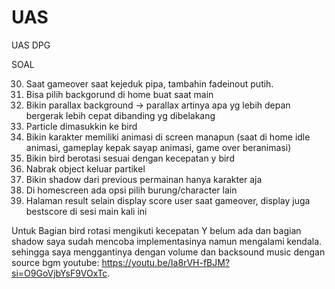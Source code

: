 # UAS
UAS DPG

SOAL

30. Saat gameover saat kejeduk pipa, tambahin fadeinout putih. 
5. Bisa pilih backgorund di home buat saat main
9. Bikin parallax background -> parallax artinya apa yg lebih depan bergerak lebih cepat dibanding yg dibelakang 
2. Particle dimasukkin ke bird 
20. Bikin karakter memiliki animasi di screen manapun (saat di home idle animasi, gameplay kepak sayap animasi, game over beranimasi) 
29. Bikin bird berotasi sesuai dengan kecepatan y bird 
15. Nabrak object keluar partikel 
3. Bikin shadow dari previous permainan hanya karakter aja
7. Di homescreen ada opsi pilih burung/character lain
6. Halaman result selain display score user saat gameover, display juga bestscore di sesi main kali ini 


Untuk Bagian bird rotasi mengikuti kecepatan Y belum ada
dan bagian shadow saya sudah mencoba implementasinya namun mengalami kendala.
sehingga saya menggantinya dengan volume dan backsound music
dengan source bgm youtube: https://youtu.be/Ia8rVH-fBJM?si=O9GoVjbYsF9VOxTc.
